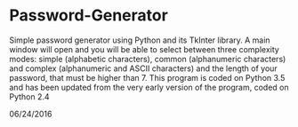 # Password-Generator

Simple password generator using Python and its TkInter library. A main window will open and you will be able to select between three complexity modes: simple (alphabetic characters), common (alphanumeric characters) and complex (alphanumeric and ASCII characters) and the length of your password, that must be higher than 7.
This program is coded on Python 3.5 and has been updated from the very early version of the program, coded on Python 2.4

06/24/2016
